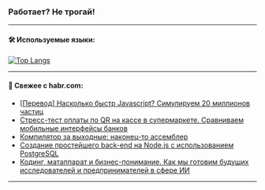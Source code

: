 ### Работает? Не трогай!

---
<!--
#### 🛠️ Technical stack:

![Java](https://img.shields.io/badge/Java-informational?logo=Oracle&style=flat&logoColor=white&color=FF4500)
![Kotlin](https://img.shields.io/badge/Kotlin-informational?logo=Kotlin&style=flat&logoColor=white&color=774D97)
![TS](https://img.shields.io/badge/TypeScript-informational?logo=typeScript&style=flat&logoColor=black&color=017acc)
![Python](https://img.shields.io/badge/Python-informational?logo=Python&style=flat&logoColor=black&color=ffdd54) <br>
![Spring](https://img.shields.io/badge/Spring-informational?logo=Spring&style=flat&logoColor=white&color=6DB33F) 
![SpringBoot](https://img.shields.io/badge/SpringBoot-informational?logo=SpringBoot&style=flat&logoColor=white&color=6DB33F)
![Nest](https://img.shields.io/badge/NestJS-informational?logo=NestJS&style=flat&logoColor=white&color=E0234E) 
![NodeJS](https://img.shields.io/badge/NodeJS-informational?logo=node.js&style=flat&logoColor=white&color=70A760)<br>
![PostgreSQL](https://img.shields.io/badge/PostgreSQL-informational?logo=PostgreSQL&style=flat&logoColor=white&color=DAA520)
![MongoDB](https://img.shields.io/badge/MongoDB-informational?logo=MongoDB&style=flat&logoColor=white&color=870000)
![Apache](https://img.shields.io/badge/Apache-informational?logo=apache&style=flat&logoColor=white&color=f74e28)

___ 
-->

#### 🛠️ Используемые языки:

[![Top Langs](https://github-readme-stats-u2qms2cxw-advtsettinggmailcoms-projects.vercel.app/api/top-langs/?username=zloylis&langs_count=10&hide_title=true&title_color=e6edf3&size_weight=0.5&count_weight=0.5&layout=compact&hide_progress=true&hide_border=true&theme=dracula)](https://github.com/zloylis)

<!---


####  :octocat:&nbsp;&nbsp; Статистика:

![GitHub stats](https://github-readme-stats-u2qms2cxw-advtsettinggmailcoms-projects.vercel.app/api?username=zloylis&show_icons=true&hide_border=true&theme=dracula&title_color=e6edf3&include_all_commits=true&count_private=true&hide_rank=false&hide_title=true&rank_icon=github)
-->
---

#### 💬 Свежее с habr.com:

<!-- BLOG-POST-LIST:START -->
- [[Перевод] Насколько быстр Javascript? Симулируем 20 миллионов частиц](https://habr.com/ru/articles/829220/?utm_source=habrahabr&utm_medium=rss&utm_campaign=829220)
- [Стресс-тест оплаты по QR на кассе в супермаркете. Сравниваем мобильные интерфейсы банков](https://habr.com/ru/articles/829618/?utm_source=habrahabr&utm_medium=rss&utm_campaign=829618)
- [Компилятор за выходные: наконец-то ассемблер](https://habr.com/ru/articles/829314/?utm_source=habrahabr&utm_medium=rss&utm_campaign=829314)
- [Создание простейшего back-end на Node.js с использованием PostgreSQL](https://habr.com/ru/companies/otus/articles/828684/?utm_source=habrahabr&utm_medium=rss&utm_campaign=828684)
- [Кодинг, матаппарат и бизнес-понимание. Как мы готовим будущих исследователей и предпринимателей в сфере ИИ](https://habr.com/ru/companies/ru_mts/articles/829588/?utm_source=habrahabr&utm_medium=rss&utm_campaign=829588)
<!-- BLOG-POST-LIST:END -->

---
